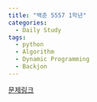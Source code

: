 ```yaml
---
title: "백준 5557 1학년"
categories:
  - Daily Study
tags:
  - python
  - Algorithm
  - Dynamic Programming
  - Backjon
---
```



[문제링크](https://www.acmicpc.net/problem/5557)


<script src="https://gist.github.com/cd4c087ed845354b0ccddba721f28ac3.js"></script>
